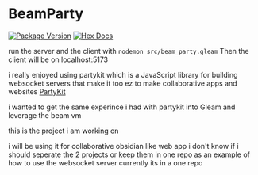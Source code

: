 # BeamParty

[![Package Version](https://img.shields.io/hexpm/v/beam_party)](https://hex.pm/packages/beam_party)
[![Hex Docs](https://img.shields.io/badge/hex-docs-ffaff3)](https://hexdocs.pm/beam_party/)


run the server and the client with `nodemon src/beam_party.gleam`
Then the client will be on localhost:5173 

i really enjoyed using partykit which is a JavaScript library for building websocket servers that make it too ez to make collaborative apps and websites
[PartyKit](https://www.partykit.io/) 

i wanted to get the same experince i had with partykit into Gleam and leverage the beam vm

this is the project i am working on

i will be using it for collaborative obsidian like web app i don't know if i should seperate the 2 projects or keep them in one repo as an example of how to use the websocket server currently its in a one repo
